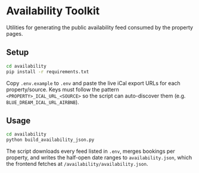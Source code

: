 # Availability Toolkit

Utilities for generating the public availability feed consumed by the property
pages.

## Setup

```bash
cd availability
pip install -r requirements.txt
```

Copy `.env.example` to `.env` and paste the live iCal export URLs for each
property/source. Keys must follow the pattern `<PROPERTY>_ICAL_URL_<SOURCE>`
so the script can auto-discover them (e.g. `BLUE_DREAM_ICAL_URL_AIRBNB`).

## Usage

```bash
cd availability
python build_availability_json.py
```

The script downloads every feed listed in `.env`, merges bookings per property,
and writes the half-open date ranges to `availability.json`, which the frontend
fetches at `/availability/availability.json`.

